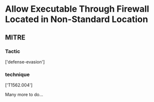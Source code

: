 # Allow Executable Through Firewall Located in Non-Standard Location

## MITRE

### Tactic
['defense-evasion']

### technique
['T1562.004']

Many more to do...
